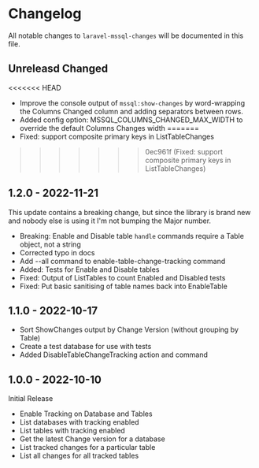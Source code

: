 # Changelog

All notable changes to `laravel-mssql-changes` will be documented in this file.

## Unreleasd Changed

<<<<<<< HEAD
 - Improve the console output of `mssql:show-changes` by word-wrapping the Columns Changed column and adding separators between rows.
 - Added config option: MSSQL_COLUMNS_CHANGED_MAX_WIDTH to override the default Columns Changes width
=======
 - Fixed: support composite primary keys in ListTableChanges
>>>>>>> 0ec961f (Fixed: support composite primary keys in ListTableChanges)

## 1.2.0 - 2022-11-21

This update contains a breaking change, but since the library is brand new and nobody else is using it I'm not bumping the Major number.

 - Breaking: Enable and Disable table `handle` commands require a Table object, not a string
 - Corrected typo in docs
 - Add --all command to enable-table-change-tracking command
 - Added: Tests for Enable and Disable tables
 - Fixed: Output of ListTables to count Enabled and Disabled tests
 - Fixed: Put basic sanitising of table names back into EnableTable

## 1.1.0 - 2022-10-17

 - Sort ShowChanges output by Change Version (without grouping by Table)
 - Create a test database for use with tests
 - Added DisableTableChangeTracking action and command

## 1.0.0 - 2022-10-10

Initial Release

 - Enable Tracking on Database and Tables
 - List databases with tracking enabled
 - List tables with tracking enabled
 - Get the latest Change version for a database
 - List tracked changes for a particular table
 - List all changes for all tracked tables

